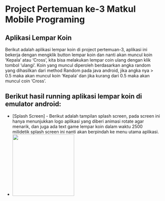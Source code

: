 # Project Pertemuan ke-3 Matkul Mobile Programing
## Aplikasi Lempar Koin

Berikut adalah aplikasi lempar koin di project pertemuan-3, aplikasi ini bekerja dengan mengklik button lempar koin dan nanti akan muncul koin ‘Kepala’ atau ‘Cross’, kita bisa melakukan lempar coin ulang dengan klik tombol ‘ulangi’. Koin yang muncul diperoleh berdasarkan angka random yang dihasilkan dari method Random pada java android, jika angka nya > 0.5 maka akan muncul koin ‘Kepala’ dan jika kurang dari 0.5 maka akan muncul coin ‘Cross’.

## Berikut hasil running aplikasi lempar koin di emulator android:

- [Splash Screen] - Berikut adalah tampilan splash screen, pada screen ini hanya menunjukkan logo aplikasi
yang diberi animasi rotate agar menarik, dan juga ada text game lempar koin dalam waktu 2500 milidetik splash screen ini nanti akan berpindah ke menu utama aplikasi.
- <img src="https://raw.githubusercontent.com/tri-hariyadi/project-pertemuan-3/master/images/ss1.png" width="200">
